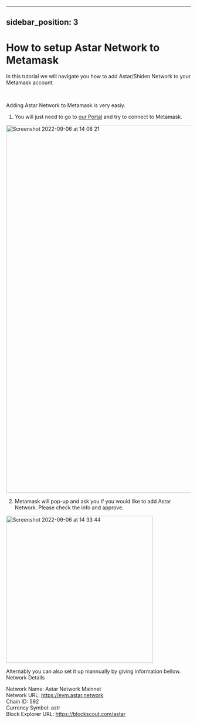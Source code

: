 
---
sidebar_position: 3
---

# How to setup Astar Network to Metamask

In this tutorial we will navigate you how to add Astar/Shiden Network to your Metamask account.

<br />

Adding Astar Network to Metamask is very easiy. 

1. You will just need to go to [our Portal](https://portal.astar.network/) and try to connect to Metamask.

<img width="1000" alt="Screenshot 2022-09-06 at 14 08 21" src="https://user-images.githubusercontent.com/77480847/188554147-02f09f39-6051-4f7f-8e6f-d263867afb88.png" />
<br />

2. Metamask will pop-up and ask you if you would like to add Astar Network. Please check the info and approve.
<img width="400" alt="Screenshot 2022-09-06 at 14 33 44" src="https://user-images.githubusercontent.com/77480847/188554595-bd9b0a82-5d15-4420-9eda-44c32418d2a1.png" />

Alternably you can also set it up mannually by giving information bellow.
<br />
Network Details

Network Name: Astar Network Mainnet
<br />
Network URL: https://evm.astar.network
<br />
Chain ID: 592
<br />
Currency Symbol: astr
<br />
Block Explorer URL: https://blockscout.com/astar
